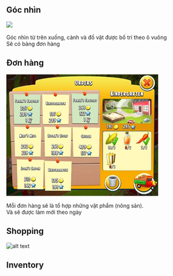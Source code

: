## Góc nhìn 

<img src="stardewvalley.png" width="500">

Góc nhìn từ trên xuống, cảnh và đồ vật được bố trí theo ô vuông  
Sẽ có bảng đơn hàng  

## Đơn hàng

<img src="haydayorder.png" width="400">

Mỗi đơn hàng sẽ là tổ hợp những vật phẩm (nông sản).  
Và sẽ được làm mới theo ngày  

## Shopping

![alt text](lol.png)

## Inventory